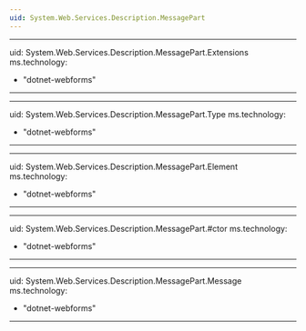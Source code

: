 ```yaml
---
uid: System.Web.Services.Description.MessagePart
---
```


---
uid: System.Web.Services.Description.MessagePart.Extensions
ms.technology: 
  - "dotnet-webforms"
---

---
uid: System.Web.Services.Description.MessagePart.Type
ms.technology: 
  - "dotnet-webforms"
---

---
uid: System.Web.Services.Description.MessagePart.Element
ms.technology: 
  - "dotnet-webforms"
---

---
uid: System.Web.Services.Description.MessagePart.#ctor
ms.technology: 
  - "dotnet-webforms"
---

---
uid: System.Web.Services.Description.MessagePart.Message
ms.technology: 
  - "dotnet-webforms"
---
